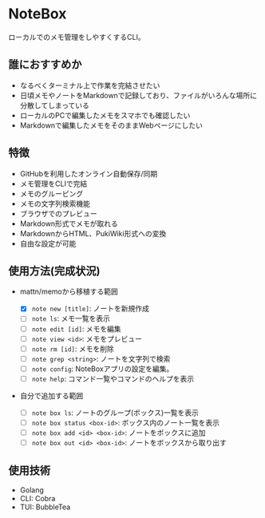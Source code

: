 # NoteBox

ローカルでのメモ管理をしやすくするCLI。

## 誰におすすめか

- なるべくターミナル上で作業を完結させたい
- 日頃メモやノートをMarkdownで記録しており、ファイルがいろんな場所に分散してしまっている
- ローカルのPCで編集したメモをスマホでも確認したい
- Markdownで編集したメモをそのままWebページにしたい

## 特徴

- GitHubを利用したオンライン自動保存/同期
- メモ管理をCLIで完結
- メモのグルーピング
- メモの文字列検索機能
- ブラウザでのプレビュー
- Markdown形式でメモが取れる
- MarkdownからHTML、PukiWiki形式への変換
- 自由な設定が可能

## 使用方法(完成状況)

- mattn/memoから移植する範囲

  - [x] `note new [title]`: ノートを新規作成
  - [ ] `note ls`: メモ一覧を表示
  - [ ] `note edit [id]`: メモを編集
  - [ ] `note view <id>`: メモをプレビュー
  - [ ] `note rm [id]`: メモを削除
  - [ ] `note grep <string>`: ノートを文字列で検索
  - [ ] `note config`: NoteBoxアプリの設定を編集。
  - [ ] `note help`: コマンド一覧やコマンドのヘルプを表示

- 自分で追加する範囲

  - [ ] `note box ls`: ノートのグループ(ボックス)一覧を表示
  - [ ] `note box status <box-id>`: ボックス内のノート一覧を表示
  - [ ] `note box add <id> <box-id>`: ノートをボックスに追加
  - [ ] `note box out <id> <box-id>`: ノートをボックスから取り出す

## 使用技術

- Golang
- CLI: Cobra
- TUI: BubbleTea
